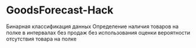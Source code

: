 # GoodsForecast-Hack
Бинарная классификация данных 
Определение наличия товаров на полке в интервалах без продаж без использования оценки вероятности отсутствия товара на полке
